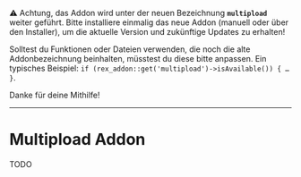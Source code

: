 
⚠️ Achtung, das Addon wird unter der neuen Bezeichnung __`multipload `__ weiter geführt. Bitte installiere einmalig das neue Addon (manuell oder über den Installer), um die aktuelle Version und zukünftige Updates zu erhalten!

Solltest du Funktionen oder Dateien verwenden, die noch die alte Addonbezeichnung beinhalten, müsstest du diese bitte anpassen. Ein typisches Beispiel: `if (rex_addon::get('multipload')->isAvailable()) { … }`.

Danke für deine Mithilfe!

------------------------------------------

Multipload Addon
================

TODO